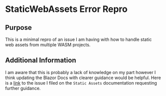 # StaticWebAssets Error Repro

## Purpose

This is a minimal repro of an issue I am having with how to handle static web assets from multiple WASM projects.

## Additional Information
I am aware that this is probably a lack of knowledge on my part however I think updating the Blazor Docs with clearer guidance would be helpful.
Here is a [link](https://github.com/dotnet/AspNetCore.Docs/issues/31780) to the issue I filed on the `Static Assets` documentation requesting further guidance.

